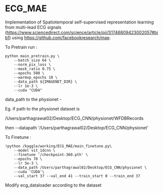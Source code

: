 # ECG_MAE

Implementation of Spatiotemporal self-supervised representation learning from multi-lead ECG signals
(https://www.sciencedirect.com/science/article/pii/S1746809423002057#bib1) using https://github.com/facebookresearch/mae.

To Pretrain run :

```
python main_pretrain.py \
    --batch_size 64 \
    --norm_pix_loss \
    --mask_ratio 0.75 \
    --epochs 500 \
    --warmup_epochs 10 \
    --data_path ${IMAGENET_DIR} \
    --lr 1e-3 \
    --cuda "CUDA"

```

data_path to the physionet -

Eg. if path to the physionet dataset is 

/Users/parthagrawal02/Desktop/ECG_CNN/physionet/WFDBRecords

then --datapath '/Users/parthagrawal02/Desktop/ECG_CNN/physionet'

To Finetune :

```
!python /kaggle/working/ECG_MAE/main_finetune.py\
    --model vit_1dcnn \
    --finetune '/checkpoint-360.pth' \
    --epochs 70 \
    --lr 5e-3 \
    --data_path /Users/parthagrawal02/Desktop/ECG_CNN/physionet \
    --cuda 'CUDA'\
    --val_start 37 --val_end 41 --train_start 0 --train_end 37
```

Modify ecg_dataloader according to the dataset
